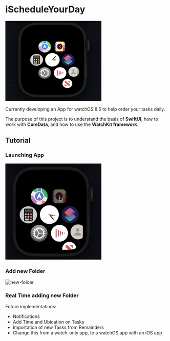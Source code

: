 # iScheduleYourDay

<img src="images/HomeScreenv2.png" alt="homeScreen" width="300" height="250"/>
<!-- ![Screenshot](images/HomeScreenv2.png) -->

Currently developing an App for watchOS 8.5 to help order your tasks daily.

The purpose of this project is to understand the basis of **SwiftUI**, how to work with **CoreData**, and how to use the **WatchKit framework**.


## Tutorial

### Launching App

<img src="images/launchApp.gif" alt="launchApp" width="300" height="300">

### Add new Folder

<img src="images/AddNewFodlder.gif" alt="new-folder" width="300" height="300">

### Real Time adding new Folder






Future implementations:

* Notifications
* Add Time and Ubication on Tasks
* Importation of new Tasks from Remainders
* Change this from a watch-only app, to a watchOS app with an iOS app
